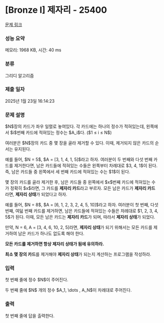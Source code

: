 # [Bronze I] 제자리 - 25400 

[문제 링크](https://www.acmicpc.net/problem/25400) 

### 성능 요약

메모리: 1968 KB, 시간: 40 ms

### 분류

그리디 알고리즘

### 제출 일자

2025년 1월 23일 16:14:23

### 문제 설명

<p>$N$장의 카드가 좌우 일렬로 놓여있다. 각 카드에는 하나의 정수가 적혀있는데, 왼쪽에서 $i$번째 카드에 적혀있는 정수는 $A_i$다. ($1 ≤ i ≤ N$)</p>

<p>여러분은 $N$장의 카드 중 몇 장을 골라 제거할 수 있다. 이때, 제거되지 않은 카드의 순서는 유지된다.</p>

<p>예를 들어, $N = 5$, $A = [3, 1, 4, 1, 5]$라고 하자. 여러분이 두 번째와 다섯 번째 카드를 제거한다면, 남은 카드들에 적혀있는 수들은 왼쪽부터 차례대로 $3, 4, 1$이 된다. 즉, 남은 카드들 중 왼쪽에서 세 번째 카드에 적혀있는 수는 $1$이 된다.</p>

<p>몇 장의 카드를 골라 제거한 후, 남은 카드들 중 왼쪽에서 $x$번째 카드에 적혀있는 수가 정확히 $x$라면, 그 카드를 <strong>제자리 카드</strong>라고 부르자. 모든 남은 카드가 <strong>제자리 카드</strong>라면, <strong>제자리 상태</strong>가 되었다고 하자.</p>

<p>예를 들어, $N = 8$, $A = [6, 1, 2, 3, 2, 4, 5, 10]$라고 하자. 여러분이 첫 번째, 다섯 번째, 여덟 번째 카드를 제거하면, 남은 카드들에 적혀있는 수들은 차례대로 $1, 2, 3, 4, 5$가 된다. 이때, 모든 남은 카드는 <strong>제자리 카드</strong>가 되며, 따라서 <strong>제자리 상태</strong>가 되었다.</p>

<p>만약, N = 6, A = [3, 4, 6, 10, 2, 5]라면, <strong>제자리 상태</strong>가 되기 위해서는 모든 카드를 제거하여 남은 카드가 하나도 없도록 해야 한다.</p>

<p><strong>모든 카드를 제거하면 항상 제자리 상태가 됨에 유의하라.</strong></p>

<p><strong>최소 몇 장의 카드</strong>를 제거해야 <strong>제자리 상태</strong>가 되는지 계산하는 프로그램을 작성하라.</p>

### 입력 

 <p>첫 번째 줄에 정수 $N$이 주어진다.</p>

<p>두 번째 줄에 $N$ 개의 정수 $A_1, \dots , A_N$이 차례대로 주어진다.</p>

### 출력 

 <p>첫 번째 줄에 답을 출력한다.</p>

